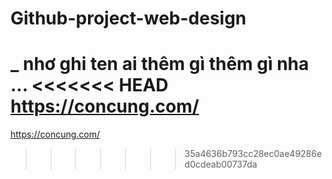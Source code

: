# Github-project-web-design
_ nhơ ghi ten ai thêm gì thêm gì nha
...
<<<<<<< HEAD
https://concung.com/
=======

https://concung.com/
>>>>>>> 35a4636b793cc28ec0ae49286ed0cdeab00737da
